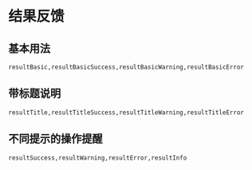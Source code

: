 # 结果反馈

## 基本用法
```widgets
resultBasic,resultBasicSuccess,resultBasicWarning,resultBasicError
```

## 带标题说明
```widgets
resultTitle,resultTitleSuccess,resultTitleWarning,resultTitleError
```

## 不同提示的操作提醒
```widgets
resultSuccess,resultWarning,resultError,resultInfo
```